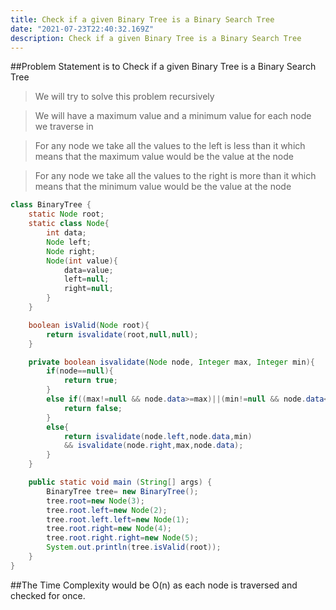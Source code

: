 ```yaml
---
title: Check if a given Binary Tree is a Binary Search Tree
date: "2021-07-23T22:40:32.169Z"
description: Check if a given Binary Tree is a Binary Search Tree
---
```


##Problem Statement is to Check if a given Binary Tree is a Binary Search Tree

> We will try to solve this problem recursively

> We will have a maximum value and a minimum value for each node we traverse in

> For any node we take all the values to the left is less than it which means that the maximum value would be the value at the node

> For any node we take all the values to the right is more than it which means that the minimum value would be the value at the node

```java
class BinaryTree {
    static Node root;
    static class Node{
        int data;
        Node left;
        Node right;
        Node(int value){
            data=value;
            left=null;
            right=null;
        }
    }

    boolean isValid(Node root){
        return isvalidate(root,null,null);
    }

    private boolean isvalidate(Node node, Integer max, Integer min){
        if(node==null){
            return true;
        }
        else if((max!=null && node.data>=max)||(min!=null && node.data<=min)){
            return false;
        }
        else{
            return isvalidate(node.left,node.data,min)
            && isvalidate(node.right,max,node.data);
        }
    }

	public static void main (String[] args) {
	    BinaryTree tree= new BinaryTree();
	    tree.root=new Node(3);
	    tree.root.left=new Node(2);
	    tree.root.left.left=new Node(1);
	    tree.root.right=new Node(4);
	    tree.root.right.right=new Node(5);
	    System.out.println(tree.isValid(root));
	}
}
```

##The Time Complexity would be O(n) as each node is traversed and checked for once.

